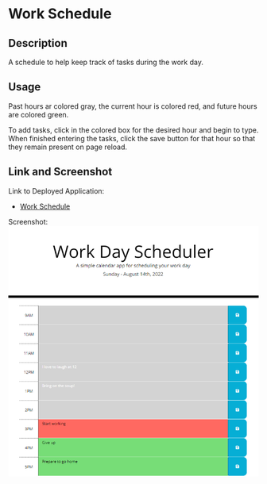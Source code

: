 # Work Schedule

## Description

A schedule to help keep track of tasks during the work day.

## Usage

Past hours ar colored gray, the current hour is colored red, and future hours are colored green.

To add tasks, click in the colored box for the desired hour and begin to type. When finished entering the tasks, click the save button for that hour so that they remain present on page reload.

## Link and Screenshot

Link to Deployed Application:

* [Work Schedule](https://acotterson.github.io/WorkSchedule/)

Screenshot:
![Product Screen Shot](assets/images/screenshot.png)

